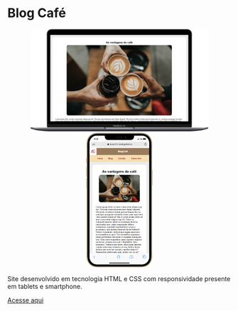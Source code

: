 # Blog Café

<div align=center>
<img src="./img/Macbook-Air-lucas122-stack.github.io.png" width= 400></img>
<img src="./img/iPhone-12-PRO-MAX-lucas122-stack.github.io.png" width= 150></img>
</div>

Site desenvolvido em tecnologia HTML e CSS com responsividade presente em tablets e smartphone.

[Acesse aqui](https://github.com/lucas122-stack/gominholanches)